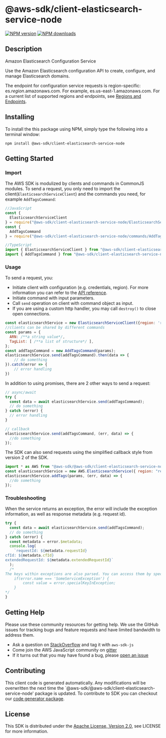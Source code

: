 # @aws-sdk/client-elasticsearch-service-node

[![NPM version](https://img.shields.io/npm/v/@aws-sdk/client-elasticsearch-service-node/preview.svg)](https://www.npmjs.com/package/@aws-sdk/client-elasticsearch-service-node)
[![NPM downloads](https://img.shields.io/npm/dm/@aws-sdk/client-elasticsearch-service-node.svg)](https://www.npmjs.com/package/@aws-sdk/client-elasticsearch-service-node)

## Description

<fullname>Amazon Elasticsearch Configuration Service</fullname> <p>Use the Amazon Elasticsearch configuration API to create, configure, and manage Elasticsearch domains.</p> <p>The endpoint for configuration service requests is region-specific: es.<i>region</i>.amazonaws.com. For example, es.us-east-1.amazonaws.com. For a current list of supported regions and endpoints, see <a href="http://docs.aws.amazon.com/general/latest/gr/rande.html#elasticsearch-service-regions" target="_blank">Regions and Endpoints</a>.</p>

## Installing

To install the this package using NPM, simply type the following into a terminal window:

```
npm install @aws-sdk/client-elasticsearch-service-node
```

## Getting Started

### Import

The AWS SDK is modulized by clients and commands in CommonJS modules. To send a request, you only need to import the client(`ElasticsearchServiceClient`) and the commands you need, for example `AddTagsCommand`:

```javascript
//JavaScript
const {
  ElasticsearchServiceClient
} = require("@aws-sdk/client-elasticsearch-service-node/ElasticsearchServiceClient");
const {
  AddTagsCommand
} = require("@aws-sdk/client-elasticsearch-service-node/commands/AddTagsCommand");
```

```javascript
//TypeScript
import { ElasticsearchServiceClient } from "@aws-sdk/client-elasticsearch-service-node/ElasticsearchServiceClient";
import { AddTagsCommand } from "@aws-sdk/client-elasticsearch-service-node/commands/AddTagsCommand";
```

### Usage

To send a request, you:

- Initiate client with configuration (e.g. credentials, region). For more information you can refer to the [API reference][].
- Initiate command with input parameters.
- Call `send` operation on client with command object as input.
- If you are using a custom http handler, you may call `destroy()` to close open connections.

```javascript
const elasticsearchService = new ElasticsearchServiceClient({region: 'region'});
//clients can be shared by different commands
const params = {
  ARN: /**a string value*/,
  TagList: [ /**a list of structure*/ ],
};
const addTagsCommand = new AddTagsCommand(params);
elasticsearchService.send(addTagsCommand).then(data => {
    // do something
}).catch(error => {
    // error handling
})
```

In addition to using promises, there are 2 other ways to send a request:

```javascript
// async/await
try {
  const data = await elasticsearchService.send(addTagsCommand);
  // do something
} catch (error) {
  // error handling
}
```

```javascript
// callback
elasticsearchService.send(addTagsCommand, (err, data) => {
  //do something
});
```

The SDK can also send requests using the simplified callback style from version 2 of the SDK.

```javascript
import * as AWS from "@aws-sdk/@aws-sdk/client-elasticsearch-service-node/ElasticsearchService";
const elasticsearchService = new AWS.ElasticsearchService({ region: "region" });
elasticsearchService.addTags(params, (err, data) => {
  //do something
});
```

### Troubleshooting

When the service returns an exception, the error will include the exception information, as well as response metadata (e.g. request id).

```javascript
try {
  const data = await elasticsearchService.send(addTagsCommand);
  // do something
} catch (error) {
  const metadata = error.$metadata;
  console.log(
    `requestId: ${metadata.requestId}
cfId: ${metadata.cfId}
extendedRequestId: ${metadata.extendedRequestId}`
  );
  /*
The keys within exceptions are also parsed. You can access them by specifying exception names:
    if(error.name === 'SomeServiceException') {
        const value = error.specialKeyInException;
    }
*/
}
```

## Getting Help

Please use these community resources for getting help. We use the GitHub issues for tracking bugs and feature requests and have limited bandwidth to address them.

- Ask a question on [StackOverflow](https://stackoverflow.com/questions/tagged/aws-sdk-js) and tag it with `aws-sdk-js`
- Come join the AWS JavaScript community on [gitter](https://gitter.im/aws/aws-sdk-js-v3)
- If it turns out that you may have found a bug, please [open an issue](https://github.com/aws/aws-sdk-js-v3/issues)

## Contributing

This client code is generated automatically. Any modifications will be overwritten the next time the `@aws-sdk/@aws-sdk/client-elasticsearch-service-node' package is updated. To contribute to SDK you can checkout our [code generator package][].

## License

This SDK is distributed under the
[Apache License, Version 2.0](http://www.apache.org/licenses/LICENSE-2.0),
see LICENSE for more information.

[code generator package]: https://github.com/aws/aws-sdk-js-v3/tree/master/packages/service-types-generator
[api reference]: https://docs.aws.amazon.com/AWSJavaScriptSDK/latest/

